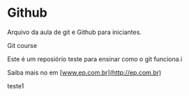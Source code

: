 # Github

Arquivo da aula de git e Github para iniciantes.

Git course

Este é um reposiório teste para ensinar como o git funciona.i

Saiba mais no em [www.ep.com.br](http://ep.com.br)

teste1

